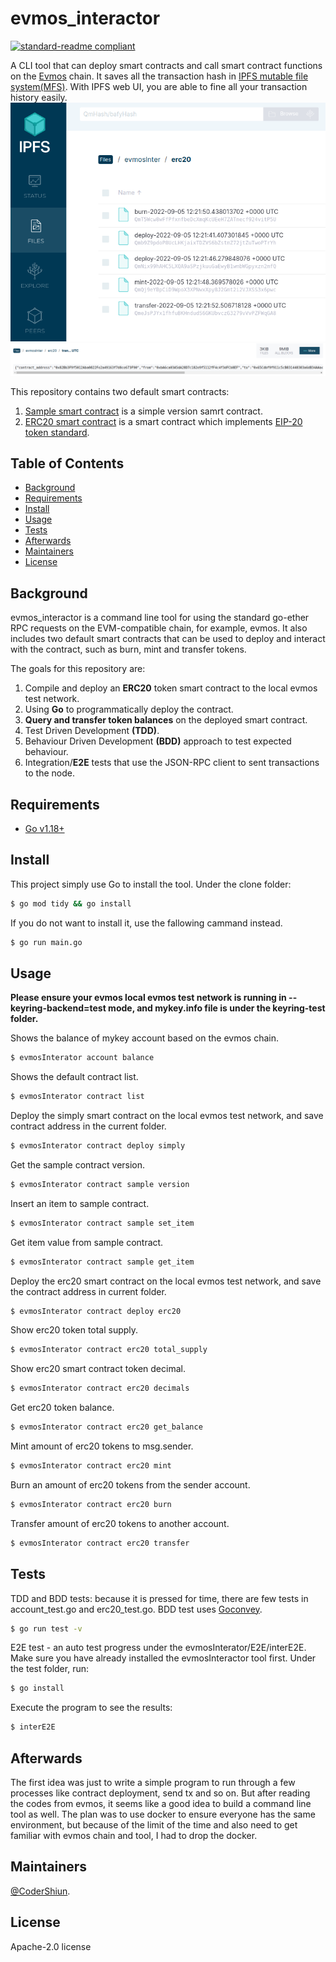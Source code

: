 # evmos_interactor

[![standard-readme compliant](https://img.shields.io/badge/readme%20style-standard-brightgreen.svg?style=flat-square)](https://github.com/RichardLitt/standard-readme)

A CLI tool that can deploy smart contracts and call smart contract functions on the [Evmos](https://docs.evmos.org/) chain. It saves all the transaction hash in [IPFS mutable file system(MFS)](https://docs.ipfs.tech/concepts/file-systems/#mutable-file-system-mfs). With IPFS web UI, you are able to fine all your transaction history easily.
![image](https://github.com/CoderShiun/evmos_interactor/blob/main/img/ipfs01.png)
![image](https://github.com/CoderShiun/evmos_interactor/blob/main/img/ifps02.png)

This repository contains two default smart contracts:
1. [Sample smart contract](https://github.com/CoderShiun/evmos_interactor/blob/main/contracts/sample/Sample.sol) is a simple version samrt contract.
2. [ERC20 smart contract](https://github.com/CoderShiun/evmos_interactor/blob/main/contracts/erc20/ERC20.sol) is a smart contract which implements [EIP-20 token standard](https://eips.ethereum.org/EIPS/eip-20).

## Table of Contents
- [Background](#background)
- [Requirements](#requirements)
- [Install](#install)
- [Usage](#usage)
- [Tests](#tests)
- [Afterwards](#afterwards)
- [Maintainers](#maintainers)
- [License](#license)

## Background
evmos_interactor is a command line tool for using the standard go-ether RPC requests on the EVM-compatible chain, for example, evmos. It also includes two default smart contracts that can be used to deploy and interact with the contract, such as burn, mint and transfer tokens.

The goals for this repository are:
1. Compile and deploy an **ERC20** token smart contract to the local evmos test network.
2. Using **Go** to programmatically deploy the contract.
3. **Query and transfer token balances** on the deployed smart contract.
4. Test Driven Development **(TDD)**.
5. Behaviour Driven Development **(BDD)** approach to test expected behaviour.
6. Integration/**E2E** tests that use the JSON-RPC client to sent transactions to the node.

## Requirements
- [Go v1.18+](https://go.dev/)

## Install
This project simply use Go to install the tool.
Under the clone folder:
```sh
$ go mod tidy && go install
```
If you do not want to install it, use the fallowing cammand instead.
```sh
$ go run main.go
```

## Usage
**Please ensure your evmos local evmos test network is running in --keyring-backend=test mode, and mykey.info file is under the keyring-test folder.**

Shows the balance of mykey account based on the evmos chain.
```sh
$ evmosInterator account balance
```
Shows the default contract list.
```sh
$ evmosInterator contract list
```
Deploy the simply smart contract on the local evmos test network, and save contract address in the current folder.
```sh
$ evmosInterator contract deploy simply
```
Get the sample contract version.
```sh
$ evmosInterator contract sample version
```
Insert an item to sample contract.
```sh
$ evmosInterator contract sample set_item
```
Get item value from sample contract.
```sh
$ evmosInterator contract sample get_item
```
Deploy the erc20 smart contract on the local evmos test network, and save the contract address in current folder.
```sh
$ evmosInterator contract deploy erc20
```
Show erc20 token total supply.
```sh
$ evmosInterator contract erc20 total_supply
```
Show erc20 smart contract token decimal.
```sh
$ evmosInterator contract erc20 decimals
```
Get erc20 token balance.
```sh
$ evmosInterator contract erc20 get_balance
```
Mint amount of erc20 tokens to msg.sender.
```sh
$ evmosInterator contract erc20 mint
```
Burn an amount of erc20 tokens from the sender account.
```sh
$ evmosInterator contract erc20 burn
```
Transfer amount of erc20 tokens to another account.
```sh
$ evmosInterator contract erc20 transfer
```

## Tests
TDD and BDD tests: because it is pressed for time, there are few tests in account_test.go and erc20_test.go. BDD test uses [Goconvey](https://github.com/smartystreets/goconvey). 
```sh
$ go run test -v
```
E2E test - an auto test progress under the evmosInterator/E2E/interE2E. Make sure you have already installed the evmosInteractor tool first. 
Under the test folder, run:
```sh
$ go install
```
Execute the program to see the results:
```sh
$ interE2E 
```

## Afterwards

The first idea was just to write a simple program to run through a few processes like contract deployment, send tx and so on. But after reading the codes from evmos, it seems like a good idea to build a command line tool as well. The plan was to use docker to ensure everyone has the same environment, but because of the limit of the time and also need to get familiar with evmos chain and tool, I had to drop the docker.

## Maintainers
[@CoderShiun](https://github.com/CoderShiun).

## License
Apache-2.0 license
